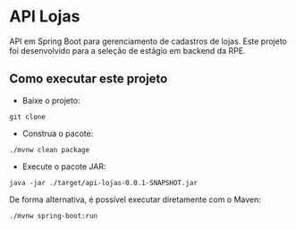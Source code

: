 # API Lojas

API em Spring Boot para gerenciamento de cadastros de lojas.
Este projeto foi desenvolvido para a seleção de estágio em backend da RPE.

## Como executar este projeto

- Baixe o projeto:
```shell
git clone
```
- Construa o pacote:
```shell
./mvnw clean package
```
- Execute o pacote JAR:
```shell
java -jar ./target/api-lojas-0.0.1-SNAPSHOT.jar
```

De forma alternativa, é possível executar diretamente com o Maven:
```shell
./mvnw spring-boot:run
```